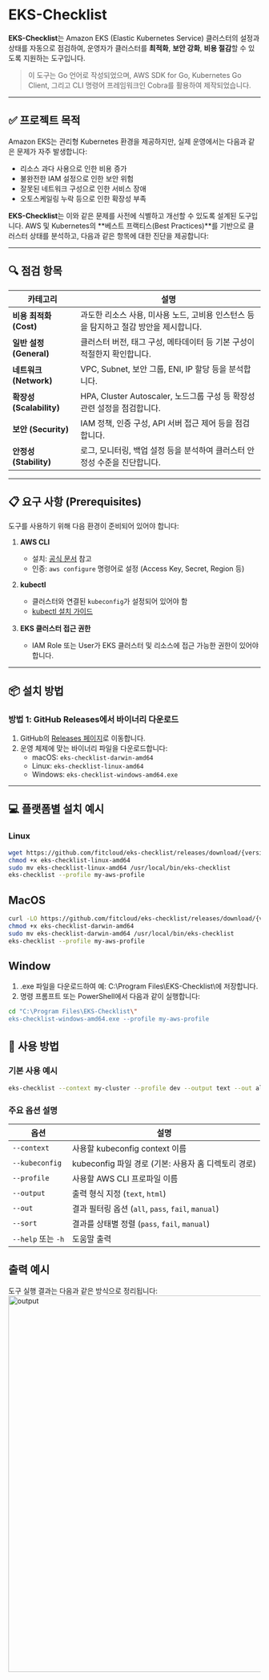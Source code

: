 # EKS-Checklist

**EKS-Checklist**는 Amazon EKS (Elastic Kubernetes Service) 클러스터의 설정과 상태를 자동으로 점검하여, 운영자가 클러스터를 **최적화**, **보안 강화**, **비용 절감**할 수 있도록 지원하는 도구입니다.

> 이 도구는 Go 언어로 작성되었으며, AWS SDK for Go, Kubernetes Go Client, 그리고 CLI 명령어 프레임워크인 Cobra를 활용하여 제작되었습니다.

---

## ✅ 프로젝트 목적

Amazon EKS는 관리형 Kubernetes 환경을 제공하지만, 실제 운영에서는 다음과 같은 문제가 자주 발생합니다:

- 리소스 과다 사용으로 인한 비용 증가
- 불완전한 IAM 설정으로 인한 보안 위험
- 잘못된 네트워크 구성으로 인한 서비스 장애
- 오토스케일링 누락 등으로 인한 확장성 부족

**EKS-Checklist**는 이와 같은 문제를 사전에 식별하고 개선할 수 있도록 설계된 도구입니다. AWS 및 Kubernetes의 **베스트 프랙티스(Best Practices)**를 기반으로 클러스터 상태를 분석하고, 다음과 같은 항목에 대한 진단을 제공합니다:

---

## 🔍 점검 항목

| 카테고리        | 설명 |
|----------------|------|
| **비용 최적화 (Cost)**     | 과도한 리소스 사용, 미사용 노드, 고비용 인스턴스 등을 탐지하고 절감 방안을 제시합니다. |
| **일반 설정 (General)**   | 클러스터 버전, 태그 구성, 메타데이터 등 기본 구성이 적절한지 확인합니다. |
| **네트워크 (Network)**    | VPC, Subnet, 보안 그룹, ENI, IP 할당 등을 분석합니다. |
| **확장성 (Scalability)**  | HPA, Cluster Autoscaler, 노드그룹 구성 등 확장성 관련 설정을 점검합니다. |
| **보안 (Security)**       | IAM 정책, 인증 구성, API 서버 접근 제어 등을 점검합니다. |
| **안정성 (Stability)**    | 로그, 모니터링, 백업 설정 등을 분석하여 클러스터 안정성 수준을 진단합니다. |

---

## 📋 요구 사항 (Prerequisites)

도구를 사용하기 위해 다음 환경이 준비되어 있어야 합니다:

1. **AWS CLI**
   - 설치: [공식 문서](https://docs.aws.amazon.com/cli/latest/userguide/getting-started-install.html) 참고
   - 인증: `aws configure` 명령어로 설정 (Access Key, Secret, Region 등)

2. **kubectl**
   - 클러스터와 연결된 `kubeconfig`가 설정되어 있어야 함
   - [kubectl 설치 가이드](https://kubernetes.io/docs/tasks/tools/)

3. **EKS 클러스터 접근 권한**
   - IAM Role 또는 User가 EKS 클러스터 및 리소스에 접근 가능한 권한이 있어야 합니다.

---

## 📦 설치 방법

### 방법 1: GitHub Releases에서 바이너리 다운로드

1. GitHub의 [Releases 페이지](https://github.com/fitcloud/eks-checklist/releases)로 이동합니다.
2. 운영 체제에 맞는 바이너리 파일을 다운로드합니다:
   - macOS: `eks-checklist-darwin-amd64`
   - Linux: `eks-checklist-linux-amd64`
   - Windows: `eks-checklist-windows-amd64.exe`

---

## 💻 플랫폼별 설치 예시

### Linux

```bash
wget https://github.com/fitcloud/eks-checklist/releases/download/{version}/eks-checklist-linux-amd64
chmod +x eks-checklist-linux-amd64
sudo mv eks-checklist-linux-amd64 /usr/local/bin/eks-checklist
eks-checklist --profile my-aws-profile
```
## MacOS

```bash
curl -LO https://github.com/fitcloud/eks-checklist/releases/download/{version}/eks-checklist-darwin-amd64
chmod +x eks-checklist-darwin-amd64
sudo mv eks-checklist-darwin-amd64 /usr/local/bin/eks-checklist
eks-checklist --profile my-aws-profile
```
## Window

1. .exe 파일을 다운로드하여 예: C:\Program Files\EKS-Checklist\에 저장합니다.
2. 명령 프롬프트 또는 PowerShell에서 다음과 같이 실행합니다:

```bash
cd "C:\Program Files\EKS-Checklist\"
eks-checklist-windows-amd64.exe --profile my-aws-profile
```

## 🚀 사용 방법

### 기본 사용 예시
```bash
eks-checklist --context my-cluster --profile dev --output text --out all
```
### 주요 옵션 설명

| 옵션                | 설명 |
|---------------------|------|
| `--context`         | 사용할 kubeconfig context 이름 |
| `--kubeconfig`      | kubeconfig 파일 경로 (기본: 사용자 홈 디렉토리 경로) |
| `--profile`         | 사용할 AWS CLI 프로파일 이름 |
| `--output`          | 출력 형식 지정 (`text`, `html`) |
| `--out`             | 결과 필터링 옵션 (`all`, `pass`, `fail`, `manual`) |
| `--sort`            | 결과를 상태별 정렬 (`pass`, `fail`, `manual`) |
| `--help` 또는 `-h` | 도움말 출력 |

## 출력 예시
도구 실행 결과는 다음과 같은 방식으로 정리됩니다:
<img src="../docs/images/output.png" width="750" alt="output">

